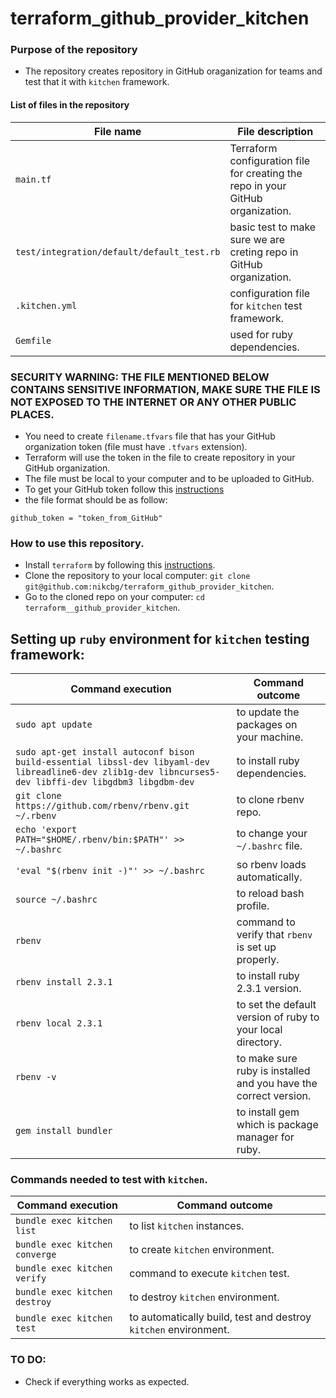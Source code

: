 # terraform_github_provider_kitchen

### Purpose of the repository 
- The repository creates repository in GitHub oraganization for teams and test that it with `kitchen` framework.

#### List of files in the repository

File name                            | File description 
------------------------------------ | --------------------------------------------------------------
`main.tf` | Terraform configuration file for creating the repo in your GitHub organization.
`test/integration/default/default_test.rb` | basic test to make sure we are creting repo in GitHub organization.
`.kitchen.yml` | configuration file for `kitchen` test framework.
`Gemfile` | used for ruby dependencies.

### SECURITY WARNING: THE FILE MENTIONED BELOW CONTAINS SENSITIVE INFORMATION, MAKE SURE THE FILE IS NOT EXPOSED TO THE INTERNET OR ANY OTHER PUBLIC PLACES.
- You need to create `filename.tfvars` file that has your GitHub organization token (file must have `.tfvars` extension). 
- Terraform will use the token in the file to create repository in your GitHub organization.
- The file must be local to your computer and to be uploaded to GitHub.
- To get your GitHub token follow this [instructions](https://help.github.com/articles/creating-a-personal-access-token-for-the-command-line/)
- the file format should be as follow:

```
github_token = "token_from_GitHub"

```

### How to use this repository. 
- Install `terraform` by following this [instructions](https://www.terraform.io/intro/getting-started/install.html).
- Clone the repository to your local computer: `git clone git@github.com:nikcbg/terraform_github_provider_kitchen`.
- Go to the cloned repo on your computer: `cd terraform__github_provider_kitchen`.

## Setting up `ruby` environment for `kitchen` testing framework:

Command execution |	Command outcome
------------------|--------------------------
`sudo apt update` | to update the packages on your machine.
`sudo apt-get install autoconf bison build-essential libssl-dev libyaml-dev libreadline6-dev zlib1g-dev libncurses5-dev libffi-dev libgdbm3 libgdbm-dev` | to install ruby dependencies.
`git clone https://github.com/rbenv/rbenv.git ~/.rbenv` | to clone rbenv repo.
`echo 'export PATH="$HOME/.rbenv/bin:$PATH"' >> ~/.bashrc` | to change your `~/.bashrc` file.
`'eval "$(rbenv init -)"' >> ~/.bashrc` | so rbenv loads automatically.
`source ~/.bashrc` | to reload bash profile.
`rbenv` | command to verify that `rbenv` is set up properly.
`rbenv install 2.3.1`	| to install ruby 2.3.1 version.
`rbenv local 2.3.1`	| to set the default version of ruby to your local directory.
`rbenv -v`	| to make sure ruby is installed and you have the correct version.
`gem install bundler`	| to install gem which is package manager for ruby.


### Commands needed to test with `kitchen`.

Command execution |	Command outcome
------------------|--------------------------
`bundle exec kitchen list` | to list `kitchen` instances.
`bundle exec kitchen converge` | to create `kitchen` environment.
`bundle exec kitchen verify` | command to execute `kitchen` test.
`bundle exec kitchen destroy` | to destroy `kitchen` environment.
`bundle exec kitchen test` | to automatically build, test and destroy `kitchen` environment.


### TO DO: 
- Check if everything works as expected. 
